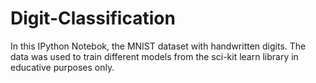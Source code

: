 # Digit-Classification
In this IPython Notebok, the MNIST dataset with handwritten digits.
The data was used to train different models from the sci-kit learn library in educative purposes only.
